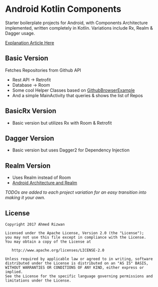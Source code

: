 # Android Kotlin Components
Starter boilerplate projects for Android, with Components Architecture implemented, written completely in Kotlin. Variations include Rx, Realm & Dagger usage.

[Explanation Article Here](https://medium.com/@ahmedrizwan)

## Basic Version 
Fetches Repositories from Github API 
- Rest API -> Retrofit 
- Database -> Room 
- Some cool Helper Classes based on [GithubBrowserExample](https://github.com/googlesamples/android-architecture-components)
- And a simple MainActivity that queries & shows the list of Repos

## BasicRx Version
- Basic version but utilizes Rx with Room & Retrofit

## Dagger Version
- Basic version but uses Dagger2 for Dependency Injection

## Realm Version
- Uses Realm instead of Room
- [Android Architecture and Realm](https://academy.realm.io/posts/android-architecture-components-and-realm/)

*TODOs are added to each project variation for an easy transition into making it your own.*

## License 
```
Copyright 2017 Ahmed Rizwan

Licensed under the Apache License, Version 2.0 (the "License");
you may not use this file except in compliance with the License.
You may obtain a copy of the License at

   http://www.apache.org/licenses/LICENSE-2.0

Unless required by applicable law or agreed to in writing, software
distributed under the License is distributed on an "AS IS" BASIS,
WITHOUT WARRANTIES OR CONDITIONS OF ANY KIND, either express or implied.
See the License for the specific language governing permissions and
limitations under the License.
```
